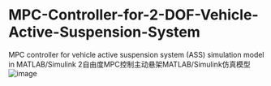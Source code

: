 # MPC-Controller-for-2-DOF-Vehicle-Active-Suspension-System
MPC controller for vehicle active suspension system (ASS) simulation model in MATLAB/Simulink
2自由度MPC控制主动悬架MATLAB/Simulink仿真模型
![image](https://github.com/user-attachments/assets/8eebbdcb-4389-4df4-8294-63d17e1608d8)
